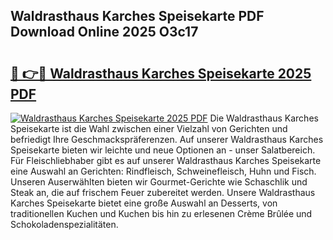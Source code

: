 ## Waldrasthaus Karches Speisekarte PDF Download Online 2025 O3c17

# <h2><a href="http://gcacuh6.nevu.top/?p=Waldrasthaus+Karches+Speisekarte">🔗 👉🔴 Waldrasthaus Karches Speisekarte 2025 PDF</a></h2>

[![Waldrasthaus Karches Speisekarte 2025 PDF](https://i.imgur.com/dBaPXMq.png)](http://gcacuh6.nevu.top/?p=Waldrasthaus+Karches+Speisekarte)
Die Waldrasthaus Karches Speisekarte ist die Wahl zwischen einer Vielzahl von Gerichten und befriedigt Ihre Geschmackspräferenzen. Auf unserer Waldrasthaus Karches Speisekarte bieten wir leichte und neue Optionen an - unser Salatbereich. Für Fleischliebhaber gibt es auf unserer Waldrasthaus Karches Speisekarte eine Auswahl an Gerichten: Rindfleisch, Schweinefleisch, Huhn und Fisch. Unseren Auserwählten bieten wir Gourmet-Gerichte wie Schaschlik und Steak an, die auf frischem Feuer zubereitet werden. Unsere Waldrasthaus Karches Speisekarte bietet eine große Auswahl an Desserts, von traditionellen Kuchen und Kuchen bis hin zu erlesenen Crème Brûlée und Schokoladenspezialitäten.
